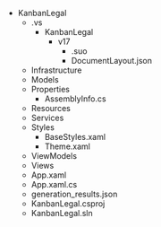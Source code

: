 - KanbanLegal
  - .vs
    - KanbanLegal
      - v17
        - .suo
        - DocumentLayout.json
  - Infrastructure
  - Models
  - Properties
    - AssemblyInfo.cs
  - Resources
  - Services
  - Styles
    - BaseStyles.xaml
    - Theme.xaml
  - ViewModels
  - Views
  - App.xaml
  - App.xaml.cs
  - generation_results.json
  - KanbanLegal.csproj
  - KanbanLegal.sln
